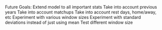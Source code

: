 Future Goals:
Extend model to all important stats
Take into account previous years
Take into account matchups
Take into account rest days, home/away, etc
Experiment with various window sizes
Experiment with standard deviations instead of just using mean
Test different window size
